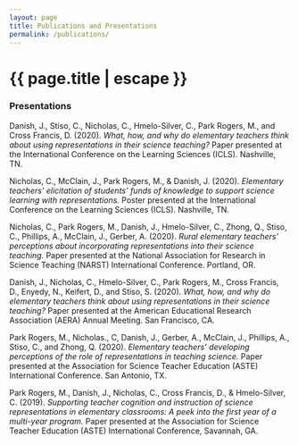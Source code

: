```yaml
---
layout: page
title: Publications and Presentations
permalink: /publications/
---
```


<h1 class="page-title">{{ page.title | escape }}</h1>

### Presentations

Danish, J., Stiso, C., Nicholas, C., Hmelo-Silver, C., Park Rogers, M., and Cross Francis, D. (2020). *What, how, and why do elementary teachers think about using representations in their science teaching?* Paper presented at the International Conference on the Learning Sciences (ICLS). Nashville, TN.

Nicholas, C., McClain, J., Park Rogers, M., & Danish, J. (2020). *Elementary teachers' elicitation of students’ funds of knowledge to support science learning with representations.* Poster presented at the International Conference on the Learning Sciences (ICLS). Nashville, TN. 

Nicholas, C., Park Rogers, M.,  Danish, J., Hmelo-Silver, C., Zhong, Q., Stiso, C., Phillips, A., McClain, J., Gerber, A. (2020). *Rural elementary teachers’ perceptions about incorporating representations into their science teaching.* Paper presented at the National Association for Research in Science Teaching (NARST) International Conference. Portland, OR.

Danish, J., Nicholas, C., Hmelo-Silver, C., Park Rogers, M., Cross Francis, D., Enyedy, N., Keifert, D., and Stiso, S. (2020). *What, how, and why do elementary teachers think about using representations in their science teaching?* Paper presented at the American Educational Research Association (AERA) Annual Meeting. San Francisco, CA.

Park Rogers, M., Nicholas., C, Danish, J., Gerber, A., McClain, J., Phillips, A., Stiso, C., and Zhong, Q. (2020). *Elementary teachers’ developing perceptions of the role of representations in teaching science.* Paper presented at the Association for Science Teacher Education (ASTE) International Conference. San Antonio, TX. 

Park Rogers, M., Danish, J., Nicholas, C., Cross Francis, D., & Hmelo-Silver, C. (2019). *Supporting teacher cognition and instruction of science representations in elementary classrooms: A peek into the first year of a multi-year program.* Paper presented at the Association for Science Teacher Education (ASTE) International Conference, Savannah, GA. 

